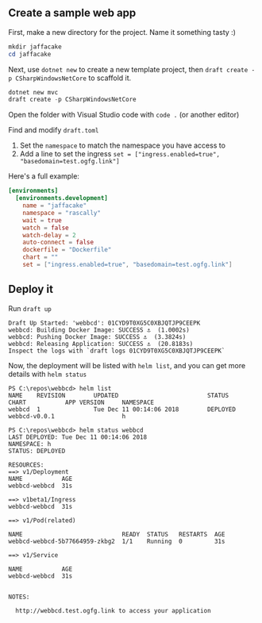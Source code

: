 ## Create a sample web app

First, make a new directory for the project. Name it something tasty :)

```powershell
mkdir jaffacake
cd jaffacake
```

Next, use `dotnet new` to create a new template project, then `draft create -p CSharpWindowsNetCore` to scaffold it.

```powershell
dotnet new mvc
draft create -p CSharpWindowsNetCore
```

Open the folder with Visual Studio code with `code .` (or another editor)

Find and modify `draft.toml`

1. Set the `namespace` to match the namespace you have access to
2. Add a line to set the ingress `set = ["ingress.enabled=true", "basedomain=test.ogfg.link"]`

Here's a full example: 

```toml
[environments]
  [environments.development]
    name = "jaffacake"
    namespace = "rascally"
    wait = true
    watch = false
    watch-delay = 2
    auto-connect = false
    dockerfile = "Dockerfile"
    chart = ""
    set = ["ingress.enabled=true", "basedomain=test.ogfg.link"]
```

## Deploy it

Run `draft up`

```none
Draft Up Started: 'webbcd': 01CYD9T0XG5C0XBJQTJP9CEEPK
webbcd: Building Docker Image: SUCCESS ⚓  (1.0002s)
webbcd: Pushing Docker Image: SUCCESS ⚓  (3.3824s)
webbcd: Releasing Application: SUCCESS ⚓  (20.8183s)
Inspect the logs with `draft logs 01CYD9T0XG5C0XBJQTJP9CEEPK`
```

Now, the deployment will be listed with `helm list`, and you can get more details with `helm status`

```none
PS C:\repos\webbcd> helm list
NAME    REVISION        UPDATED                         STATUS          CHART           APP VERSION     NAMESPACE
webbcd  1               Tue Dec 11 00:14:06 2018        DEPLOYED        webbcd-v0.0.1                   h

PS C:\repos\webbcd> helm status webbcd
LAST DEPLOYED: Tue Dec 11 00:14:06 2018
NAMESPACE: h
STATUS: DEPLOYED

RESOURCES:
==> v1/Deployment
NAME           AGE
webbcd-webbcd  31s

==> v1beta1/Ingress
webbcd-webbcd  31s

==> v1/Pod(related)

NAME                            READY  STATUS   RESTARTS  AGE
webbcd-webbcd-5b77664959-zkbg2  1/1    Running  0         31s

==> v1/Service

NAME           AGE
webbcd-webbcd  31s


NOTES:

  http://webbcd.test.ogfg.link to access your application
